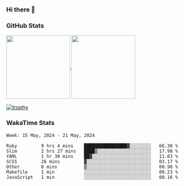 ### Hi there 👋

### GitHub Stats

<a href="https://github.com/anuraghazra/github-readme-stats">
  <img align="center" height="170px" src="https://github-readme-stats.vercel.app/api/top-langs/?username=tksfjt1024&layout=compact&count_private=true&show_icons=true&show_icons=true&theme=graywhite" />
</a>
<a href="https://github.com/anuraghazra/github-readme-stats">
  <img align="center" height="170px" src="https://github-readme-stats.vercel.app/api?username=tksfjt1024&count_private=true&show_icons=true&show_icons=true&theme=graywhite" />
</a>

[![trophy](https://github-profile-trophy.vercel.app/?username=tksfjt1024)](https://github.com/ryo-ma/github-profile-trophy)

### WakaTime Stats

<!--START_SECTION:waka-->
```text
Week: 15 May, 2024 - 21 May, 2024

Ruby         9 hrs 4 mins    ████████████████▓░░░░░░░░   66.38 % 
Slim         2 hrs 27 mins   ████▒░░░░░░░░░░░░░░░░░░░░   17.98 % 
YAML         1 hr 30 mins    ██▓░░░░░░░░░░░░░░░░░░░░░░   11.03 % 
SCSS         26 mins         ▓░░░░░░░░░░░░░░░░░░░░░░░░   03.17 % 
Other        8 mins          ▒░░░░░░░░░░░░░░░░░░░░░░░░   00.98 % 
Makefile     1 min           ░░░░░░░░░░░░░░░░░░░░░░░░░   00.23 % 
JavaScript   1 min           ░░░░░░░░░░░░░░░░░░░░░░░░░   00.16 % 
```
<!--END_SECTION:waka-->
